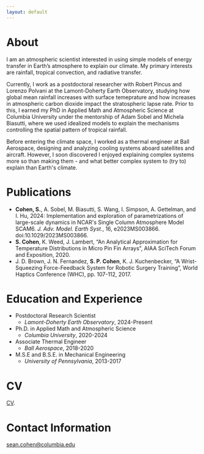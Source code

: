 ```yaml
---
layout: default
---
```


# About

I am an atmospheric scientist interested in using simple models of energy transfer in Earth’s atmosphere to explain our climate. My primary interests are rainfall, tropical convection, and radiative transfer. 

Currently, I work as a postdoctoral researcher with Robert Pincus and Lorenzo Polvani at the Lamont-Doherty Earth Observatory, studying how global mean rainfall increases with surface temeprature and how increases in atmospheric carbon dioxide impact the stratospheric lapse rate. Prior to this, I earned my PhD in Applied Math and Atmospheric Science at Columbia University under the mentorship of Adam Sobel and Michela Biasutti, where we used idealized models to explain the mechanisms controlling the spatial pattern of tropical rainfall. 

Before entering the climate space, I worked as a thermal engineer at Ball Aerospace, designing and analyzing cooling systems aboard satellites and aircraft. However, I soon discovered I enjoyed explaining complex systems more so than making them - and what better complex system to (try to) explain than Earth's climate. 

# Publications

*   **Cohen, S.**, A. Sobel, M. Biasutti, S. Wang, I. Simpson, A. Gettelman, and I. Hu, 2024: Implementation and exploration of parametrizations of large-scale dynamics in NCAR's Single Column Atmosphere Model SCAM6. _J. Adv. Model. Earth Syst._, 16, e2023MS003866. doi:10.1029/2023MS003866.
*   **S. Cohen**, K. Weed, J. Lambert, “An Analytical Approximation for Temperature Distributions in Micro Pin Fin Arrays”, AIAA SciTech Forum and Exposition, 2020.
*   J. D. Brown, J. N. Fernandez, **S. P. Cohen**, K. J. Kuchenbecker, “A Wrist-Squeezing Force-Feedback System for Robotic Surgery Training”, World Haptics Conference (WHC), pp. 107-112, 2017.

# Education and Experience 

- Postdoctoral Research Scientist
  - _Lamont-Doherty Earth Observatory_, 2024-Present
- Ph.D. in Applied Math and Atmospheric Science
  - _Columbia University_, 2020-2024
- Associate Thermal Engineer
  - _Ball Aerospace_, 2018-2020
- M.S.E and B.S.E. in Mechanical Engineering
  - _University of Pennsylvania_, 2013-2017

# CV

[CV](./CV.pdf).

# Contact Information 

sean.cohen@columbia.edu
